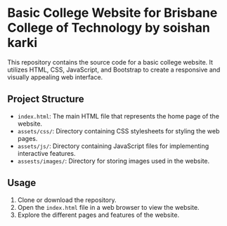 # Basic College Website for Brisbane College of Technology by soishan karki

This repository contains the source code for a basic college website. It utilizes HTML, CSS, JavaScript, and Bootstrap to create a responsive and visually appealing web interface.

## Project Structure

- `index.html`: The main HTML file that represents the home page of the website.
- `assets/css/`: Directory containing CSS stylesheets for styling the web pages.
- `assets/js/`: Directory containing JavaScript files for implementing interactive features.
- `assests/images/`: Directory for storing images used in the website.

## Usage

1. Clone or download the repository.
2. Open the `index.html` file in a web browser to view the website.
3. Explore the different pages and features of the website.

  